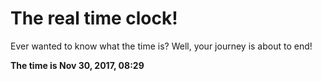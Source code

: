# The real time clock!

Ever wanted to know what the time is? Well, your journey is about to end!

**The time is Nov 30, 2017, 08:29**